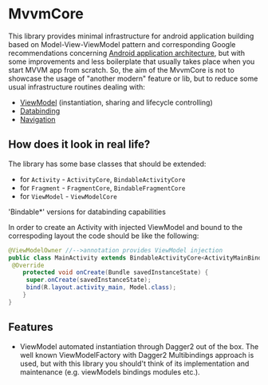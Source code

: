 # MvvmCore
This library provides minimal infrastructure for android application building based on Model-View-ViewModel pattern and corresponding Google recommendations concerning [Android application architecture](https://developer.android.com/jetpack/docs/guide), but with some improvements and less boilerplate that usually takes place when you start MVVM app from scratch. So, the aim of the MvvmCore is not to showcase the usage of "another modern" feature or lib, but to reduce some usual infrastructure routines dealing with:

* [ViewModel](https://developer.android.com/topic/libraries/architecture/viewmodel) (instantiation, sharing and lifecycle controlling)
* [Databinding](https://developer.android.com/topic/libraries/data-binding)
* [Navigation](https://developer.android.com/guide/navigation)

## How does it look in real life?
The library has some base classes that should be extended:

* for `Activity`  - `ActivityCore`, `BindableActivityCore`
* for `Fragment`  - `FragmentCore`, `BindableFragmentCore`
* for `ViewModel` - `ViewModelCore`

'Bindable*' versions for databinding capabilities 

In order to create an Activity with injected ViewModel and bound to the correspoding layout the code should be like the following:

```java
@ViewModelOwner //-->annotation provides ViewModel injection
public class MainActivity extends BindableActivityCore<ActivityMainBinding, Model> {
 @Override
    protected void onCreate(Bundle savedInstanceState) {
     super.onCreate(savedInstanceState);
     bind(R.layout.activity_main, Model.class);
    }
}
```

## Features
* ViewModel automated instantiation through Dagger2 out of the box.
The well known ViewModelFactory with Dagger2 Multibindings approach is used, but with this library you should't think of its implementation and maintenance (e.g. viewModels bindings modules etc.).
